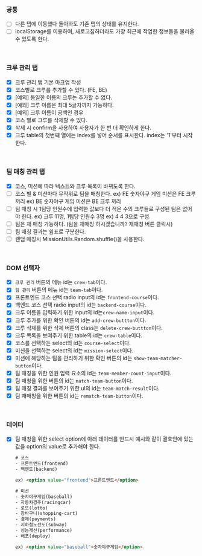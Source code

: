 ### 공통

- [ ] 다른 탭에 이동했다 돌아와도 기존 탭의 상태를 유지한다.
- [ ] localStorage를 이용하여, 새로고침하더라도 가장 최근에 작업한 정보들을 불러올 수 있도록 한다.

<br>

### 크루 관리 탭

- [x] 크루 관리 탭 기본 마크업 작성
- [x] 코스별로 크루를 추가할 수 있다. (FE, BE)
- [x] [예외] 동일한 이름의 크루는 추가할 수 없다.
- [x] [예외] 크루 이름은 최대 5글자까지 가능하다.
- [x] [예외] 크루 이름이 공백인 경우
- [x] 코스 별로 크루를 삭제할 수 있다.
- [x] 삭제 시 confirm을 사용하여 사용자가 한 번 더 확인하게 한다.
- [x] 크루 table의 첫번째 열에는 index를 넣어 순서를 표시한다. index는 '1'부터 시작한다.

<br>

### 팀 매칭 관리 탭

- [x] 코스, 미션에 따라 텍스트와 크루 목록이 바뀌도록 한다.
- [ ] 코스 별 & 미션마다 무작위로 팀을 매칭한다.
  ex) FE 숫자야구 게임 미션은 FE 크루끼리
  ex) BE 숫자야구 게임  미션은 BE 크루 끼리
- [ ] 팀 매칭 시 1팀당 인원수에 입력한 값보다 더 적은 수의 크루들로 구성된 팀은 없어야 한다.
  ex) 크루 11명, 1팀당 인원수 3명
  ex) 4 4 3으로 구성.
- [ ] 팀은 재 매칭 가능하다. (팀을 재매칭 하시겠습니까? 재매칭 버튼 클릭시)
- [ ] 팀 매칭 결과는 쉼표로 구분한다.
- [ ] 랜덤 매칭시 MissionUtils.Random.shuffle()을 사용한다.

<br>

### DOM 선택자

- [x] `크루 관리` 버튼의 메뉴 id는 `crew-tab`이다.
- [x] `팀 관리` 버튼의 메뉴 id는 `team-tab`이다.
- [x] 프론트엔드 코스 선택 radio input의 id는 `frontend-course`이다.
- [x] 백엔드 코스 선택 radio input의 id는 `backend-course`이다.
- [x] 크루 이름을 입력하기 위한 input의 id는`crew-name-input`이다.
- [x] 크루 추가를 위한 확인 버튼의 id는 `add-crew-buttton`이다.
- [x] 크루 삭제를 위한 삭제 버튼의 class는 `delete-crew-buttton`이다.
- [x] 크루 목록을 보여주기 위한 table의 id는 `crew-table`이다.
- [x] 코스를 선택하는 select의 id는 `course-select`이다.
- [x] 미션을 선택하는 select의 id는 `mission-select`이다.
- [x] 미션에 해당하는 팀을 관리하기 위한 확인 버튼의 id는 `show-team-matcher-button`이다.
- [x] 팀 매칭을 위한 인원 입력 요소의 id는 `team-member-count-input`이다.
- [x] 팀 매칭을 위한 버튼의 id는 `match-team-button`이다.
- [x] 팀 매칭 결과를 보여주기 위한 ul의 id는 `team-match-result`이다.
- [x] 팀 재매칭을 위한 버튼의 id는 `rematch-team-button`이다.

<br>

### 데이터

- [x] 팀 매칭을 위한 select option에 아래 데이터를 반드시 예시와 같이 괄호안에 있는 값을 option의 value로 추가해야 한다.

  ```html
  # 코스
  - 프론트엔드(frontend)
  - 백엔드(backend)
  
  ex) <option value="frontend">프론트엔드</option>
  
  # 미션
  - 숫자야구게임(baseball)
  - 자동차경주(racingcar)
  - 로또(lotto)
  - 장바구니(shopping-cart)
  - 결제(payments)
  - 지하철노선도(subway)
  - 성능개선(performance)
  - 배포(deploy)
  
  ex) <option value="baseball">숫자야구게임</option>
  ```

  

